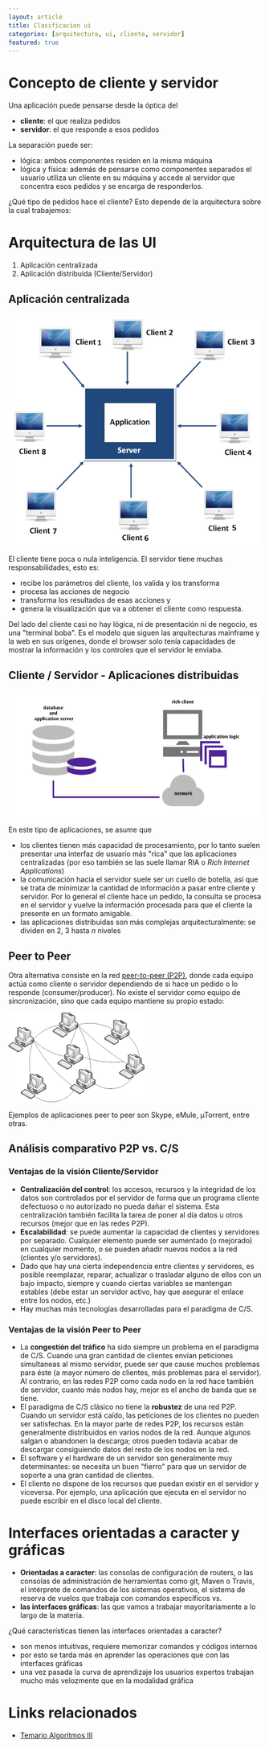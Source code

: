 ```yaml
---
layout: article
title: Clasificacion ui
categories: [arquitectura, ui, cliente, servidor]
featured: true
---
```


# Concepto de cliente y servidor

Una aplicación puede pensarse desde la óptica del

- **cliente**: el que realiza pedidos
- **servidor**: el que responde a esos pedidos

La separación puede ser:

- lógica: ambos componentes residen en la misma máquina
- lógica y física: además de pensarse como componentes separados el usuario utiliza un cliente en su máquina y accede al servidor que concentra esos pedidos y se encarga de responderlos.

¿Qué tipo de pedidos hace el cliente? Esto depende de la arquitectura sobre la cual trabajemos:

<!-- -->

# Arquitectura de las UI

1. Aplicación centralizada
2. Aplicación distribuida (Cliente/Servidor)

## Aplicación centralizada

![centralizada](/img/wiki/centralized-application.png)

El cliente tiene poca o nula inteligencia. El servidor tiene muchas responsabilidades, esto es:

- recibe los parámetros del cliente, los valida y los transforma
- procesa las acciones de negocio
- transforma los resultados de esas acciones y
- genera la visualización que va a obtener el cliente como respuesta.

Del lado del cliente casi no hay lógica, ni de presentación ni de negocio, es una "terminal boba". Es el modelo que siguen las arquitecturas mainframe y la web en sus orígenes, donde el browser solo tenía capacidades de mostrar la información y los controles que el servidor le enviaba.

<!-- -->

## Cliente / Servidor - Aplicaciones distribuidas

![centralizada](/img/wiki/rich_client_application.jpg)

En este tipo de aplicaciones, se asume que

- los clientes tienen más capacidad de procesamiento, por lo tanto suelen presentar una interfaz de usuario más "rica" que las aplicaciones centralizadas (por eso también se las suele llamar RIA o _Rich Internet Applications_)
- la comunicación hacia el servidor suele ser un cuello de botella, así que se trata de minimizar la cantidad de información a pasar entre cliente y servidor. Por lo general el cliente hace un pedido, la consulta se procesa en el servidor y vuelve la información procesada para que el cliente la presente en un formato amigable.
- las aplicaciones distribuidas son más complejas arquitecturalmente: se dividen en 2, 3 hasta _n_ niveles

## Peer to Peer

Otra alternativa consiste en la red [peer-to-peer (P2P)](https://en.wikipedia.org/wiki/Peer-to-peer), donde cada equipo actúa como cliente o servidor dependiendo de si hace un pedido o lo responde (consumer/producer). No existe el servidor como equipo de sincronización, sino que cada equipo mantiene su propio estado:

![peer-to-peer](/img/wiki/peer-to-peer.png)

Ejemplos de aplicaciones peer to peer son Skype, eMule, μTorrent, entre otras.

## Análisis comparativo P2P vs. C/S

### Ventajas de la visión Cliente/Servidor

- **Centralización del control**: los accesos, recursos y la integridad de los datos son controlados por el servidor de forma que un programa cliente defectuoso o no autorizado no pueda dañar el sistema. Esta centralización también facilita la tarea de poner al día datos u otros recursos (mejor que en las redes P2P).
- **Escalabilidad**: se puede aumentar la capacidad de clientes y servidores por separado. Cualquier elemento puede ser aumentado (o mejorado) en cualquier momento, o se pueden añadir nuevos nodos a la red (clientes y/o servidores).
- Dado que hay una cierta independencia entre clientes y servidores, es posible reemplazar, reparar, actualizar o trasladar alguno de ellos con un bajo impacto, siempre y cuando ciertas variables se mantengan estables (debe estar un servidor activo, hay que asegurar el enlace entre los nodos, etc.)
- Hay muchas más tecnologías desarrolladas para el paradigma de C/S.

<!-- -->

### Ventajas de la visión Peer to Peer

- La **congestión del tráfico** ha sido siempre un problema en el paradigma de C/S. Cuando una gran cantidad de clientes envían peticiones simultaneas al mismo servidor, puede ser que cause muchos problemas para éste (a mayor número de clientes, más problemas para el servidor). Al contrario, en las redes P2P como cada nodo en la red hace también de servidor, cuanto más nodos hay, mejor es el ancho de banda que se tiene.
- El paradigma de C/S clásico no tiene la **robustez** de una red P2P. Cuando un servidor está caído, las peticiones de los clientes no pueden ser satisfechas. En la mayor parte de redes P2P, los recursos están generalmente distribuidos en varios nodos de la red. Aunque algunos salgan o abandonen la descarga; otros pueden todavía acabar de descargar consiguiendo datos del resto de los nodos en la red.
- El software y el hardware de un servidor son generalmente muy determinantes: se necesita un buen "fierro" para que un servidor de soporte a una gran cantidad de clientes.
- El cliente no dispone de los recursos que puedan existir en el servidor y viceversa. Por ejemplo, una aplicación que ejecuta en el servidor no puede escribir en el disco local del cliente.

<!-- -->

# Interfaces orientadas a caracter y gráficas

- **Orientadas a caracter**: las consolas de configuración de routers, o las consolas de administración de herramientas como git, Maven o Travis, el intérprete de comandos de los sistemas operativos, el sistema de reserva de vuelos que trabaja con comandos específicos vs.
- **las interfaces gráficas**: las que vamos a trabajar mayoritariamente a lo largo de la materia. 
  
¿Qué características tienen las interfaces orientadas a caracter?

- son menos intuitivas, requiere memorizar comandos y códigos internos 
- por esto se tarda más en aprender las operaciones que con las interfaces gráficas
- una vez pasada la curva de aprendizaje los usuarios expertos trabajan mucho más velozmente que en la modalidad gráfica

<!-- -->

# Links relacionados

- [Temario Algoritmos III](algo3-temario.html)
